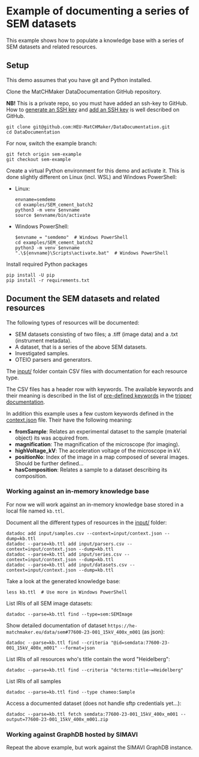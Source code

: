 Example of documenting a series of SEM datasets
===============================================

This example shows how to populate a knowledge base with a series of SEM datasets and related resources.

Setup
-----

This demo assumes that you have git and Python installed.

Clone the MatCHMaker DataDocumentation GitHub repository.

**NB!** This is a private repo, so you must have added an ssh-key to GitHub.
How to [generate an SSH key] and [add an SSH key] is well described on GitHub.

    git clone git@github.com:HEU-MatCHMaker/DataDocumentation.git
    cd DataDocumentation

For now, switch the example branch:

    git fetch origin sem-example
    git checkout sem-example

Create a virtual Python environment for this demo and activate it.
This is done slightly different on Linux (incl. WSL) and Windows PowerShell:

- Linux:

      envname=semdemo
      cd examples/SEM_cement_batch2
      python3 -m venv $envname
      source $envname/bin/activate

- Windows PowerShell:

      $envname = "semdemo"  # Windows PowerShell
      cd examples/SEM_cement_batch2
      python3 -m venv $envname
      ".\${envname}\Scripts\activate.bat"  # Windows PowerShell

Install required Python packages

    pip install -U pip
    pip install -r requirements.txt

Document the SEM datasets and related resources
-----------------------------------------------

The following types of resources will be documented:

- SEM datasets consisting of two files; a .tiff (image data) and a .txt (instrument metadata).
- A dataset, that is a series of the above SEM datasets.
- Investigated samples.
- OTEIO parsers and generators.

The [input/] folder contain CSV files with documentation for each resource type.

The CSV files has a header row with keywords. The available keywords and their meaning is described in the list of [pre-defined keywords] in the [tripper documentation].

In addition this example uses a few custom keywords defined in the [context.json] file.
Their have the following meaning:
- **fromSample**: Relates an experimental dataset to the sample (material object) its was acquired from.
- **magnification**: The magnification of the microscope (for imaging).
- **highVoltage_kV**: The acceleration voltage of the microscope in kV.
- **positionNo**: Index of the image in a map composed of several images. Should be further defined...
- **hasComposition**: Relates a sample to a dataset describing its composition.


### Working against an in-memory knowledge base

For now we will work against an in-memory knowledge base stored in a local file named `kb.ttl`.

Document all the different types of resources in the [input/] folder:

    datadoc add input/samples.csv --context=input/context.json --dump=kb.ttl
    datadoc --parse=kb.ttl add input/parsers.csv --context=input/context.json --dump=kb.ttl
    datadoc --parse=kb.ttl add input/series.csv --context=input/context.json --dump=kb.ttl
    datadoc --parse=kb.ttl add input/datasets.csv --context=input/context.json --dump=kb.ttl

Take a look at the generated knowledge base:

    less kb.ttl  # Use more in Windows PowerShell

List IRIs of all SEM image datasets:

    datadoc --parse=kb.ttl find --type=sem:SEMImage

Show detailed documentation of dataset `https://he-matchmaker.eu/data/sem#77600-23-001_15kV_400x_m001` (as json):

    datadoc --parse=kb.ttl find --criteria "@id=semdata:77600-23-001_15kV_400x_m001" --format=json

List IRIs of all resources who's title contain the word "Heidelberg":

    datadoc --parse=kb.ttl find --criteria "dcterms:title~=Heidelberg"

List IRIs of all samples

    datadoc --parse=kb.ttl find --type chameo:Sample

Access a documented dataset (does not handle sftp credentials yet...):

    datadoc --parse=kb.ttl fetch semdata:77600-23-001_15kV_400x_m001 --output=77600-23-001_15kV_400x_m001.zip

### Working against GraphDB hosted by SIMAVI

Repeat the above example, but work against the SIMAVI GraphDB instance.

[generate an SSH key]: https://docs.github.com/en/authentication/connecting-to-github-with-ssh/generating-a-new-ssh-key-and-adding-it-to-the-ssh-agent
[add an SSH key]:  https://docs.github.com/en/authentication/connecting-to-github-with-ssh/adding-a-new-ssh-key-to-your-github-account
[input/]: https://github.com/HEU-MatCHMaker/DataDocumentation/tree/sem-example/examples/SEM_cement_batch2/input/
[pre-defined keywords]: https://emmc-asbl.github.io/tripper/latest/datadoc/keywords/
[tripper documentation]: https://emmc-asbl.github.io/tripper/latest/
[context.json]: input/context.json
